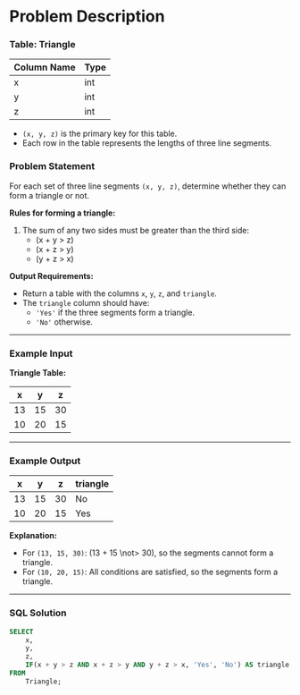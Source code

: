 # Problem Description

### Table: Triangle

| Column Name | Type |
|-------------|------|
| x           | int  |
| y           | int  |
| z           | int  |

- `(x, y, z)` is the primary key for this table.
- Each row in the table represents the lengths of three line segments.

### Problem Statement

For each set of three line segments `(x, y, z)`, determine whether they can form a triangle or not. 

**Rules for forming a triangle:**
1. The sum of any two sides must be greater than the third side:
   - \(x + y > z\)
   - \(x + z > y\)
   - \(y + z > x\)

**Output Requirements:**
- Return a table with the columns `x`, `y`, `z`, and `triangle`.
- The `triangle` column should have:
  - `'Yes'` if the three segments form a triangle.
  - `'No'` otherwise.

---

### Example Input

**Triangle Table:**

| x  | y  | z  |
|----|----|----|
| 13 | 15 | 30 |
| 10 | 20 | 15 |

---

### Example Output

| x  | y  | z  | triangle |
|----|----|----|----------|
| 13 | 15 | 30 | No       |
| 10 | 20 | 15 | Yes      |

**Explanation:**
- For `(13, 15, 30)`: \(13 + 15 \not> 30\), so the segments cannot form a triangle.
- For `(10, 20, 15)`: All conditions are satisfied, so the segments form a triangle.

---

### SQL Solution

```sql
SELECT 
    x,
    y,
    z,
    IF(x + y > z AND x + z > y AND y + z > x, 'Yes', 'No') AS triangle
FROM 
    Triangle;
